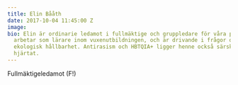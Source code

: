 ```yaml
---
title: Elin Bååth
date: 2017-10-04 11:45:00 Z
image: 
bio: Elin är ordinarie ledamot i fullmäktige och gruppledare för våra politiker. Hon
  arbetar som lärare inom vuxenutbildningen, och är drivande i frågor om social och
  ekologisk hållbarhet. Antirasism och HBTQIA+ ligger henne också särskilt varmt om
  hjärtat.
---
```


Fullmäktigeledamot (F!)